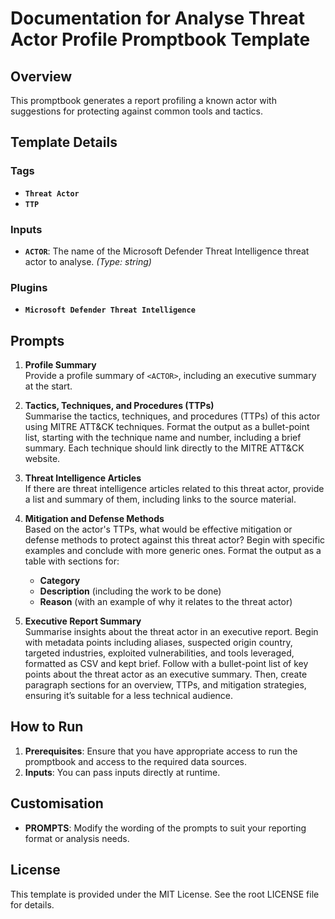 # Documentation for Analyse Threat Actor Profile Promptbook Template

## Overview
This promptbook generates a report profiling a known actor with suggestions for protecting against common tools and tactics.

## Template Details

### Tags
- **`Threat Actor`**
- **`TTP`**

### Inputs
- **`ACTOR`**: The name of the Microsoft Defender Threat Intelligence threat actor to analyse. *(Type: string)*

### Plugins
- **`Microsoft Defender Threat Intelligence`**

## Prompts

1. **Profile Summary**  
   Provide a profile summary of `<ACTOR>`, including an executive summary at the start.

2. **Tactics, Techniques, and Procedures (TTPs)**  
   Summarise the tactics, techniques, and procedures (TTPs) of this actor using MITRE ATT&CK techniques. Format the output as a bullet-point list, starting with the technique name and number, including a brief summary. Each technique should link directly to the MITRE ATT&CK website.

3. **Threat Intelligence Articles**  
   If there are threat intelligence articles related to this threat actor, provide a list and summary of them, including links to the source material.

4. **Mitigation and Defense Methods**  
   Based on the actor's TTPs, what would be effective mitigation or defense methods to protect against this threat actor? Begin with specific examples and conclude with more generic ones. Format the output as a table with sections for:
   - **Category**
   - **Description** (including the work to be done)
   - **Reason** (with an example of why it relates to the threat actor)

5. **Executive Report Summary**  
   Summarise insights about the threat actor in an executive report. Begin with metadata points including aliases, suspected origin country, targeted industries, exploited vulnerabilities, and tools leveraged, formatted as CSV and kept brief. Follow with a bullet-point list of key points about the threat actor as an executive summary. Then, create paragraph sections for an overview, TTPs, and mitigation strategies, ensuring it’s suitable for a less technical audience.

## How to Run
1. **Prerequisites**: Ensure that you have appropriate access to run the promptbook and access to the required data sources.
2. **Inputs**: You can pass inputs directly at runtime.

## Customisation
- **PROMPTS**: Modify the wording of the prompts to suit your reporting format or analysis needs.

## License
This template is provided under the MIT License. See the root LICENSE file for details.
